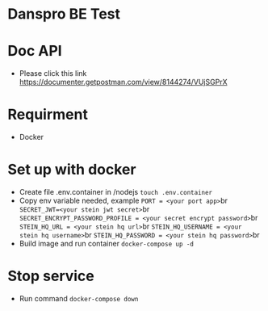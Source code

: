 # Danspro BE Test

# Doc API
- Please click this link https://documenter.getpostman.com/view/8144274/VUjSGPrX

# Requirment
- Docker

# Set up with docker
- Create file .env.container in /nodejs
  `touch .env.container`
- Copy env variable needed, example
  `PORT = <your port app>`br
  `SECRET_JWT=<your stein jwt secret>`br
  `SECRET_ENCRYPT_PASSWORD_PROFILE = <your secret encrypt password>`br
  `STEIN_HQ_URL = <your stein hq url>`br
  `STEIN_HQ_USERNAME = <your stein hq username>`br
  `STEIN_HQ_PASSWORD = <your stein hq password>`br
- Build image and run container
  `docker-compose up -d`

# Stop service
- Run command
  `docker-compose down`